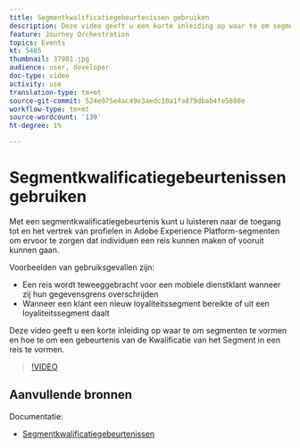 ```yaml
---
title: Segmentkwalificatiegebeurtenissen gebruiken
description: Deze video geeft u een korte inleiding op waar te om segmenten te vormen en hoe te om een gebeurtenis van de Kwalificatie van het Segment in een reis te vormen.
feature: Journey Orchestration
topics: Events
kt: 5485
thumbnail: 37901.jpg
audience: user, developer
doc-type: video
activity: use
translation-type: tm+mt
source-git-commit: 524e075e4ac49e3aedc10a1fa879dbab4fe5888e
workflow-type: tm+mt
source-wordcount: '139'
ht-degree: 1%

---
```



# Segmentkwalificatiegebeurtenissen gebruiken

Met een segmentkwalificatiegebeurtenis kunt u luisteren naar de toegang tot en het vertrek van profielen in Adobe Experience Platform-segmenten om ervoor te zorgen dat individuen een reis kunnen maken of vooruit kunnen gaan.

Voorbeelden van gebruiksgevallen zijn:

* Een reis wordt teweeggebracht voor een mobiele dienstklant wanneer zij hun gegevensgrens overschrijden
* Wanneer een klant een nieuw loyaliteitssegment bereikte of uit een loyaliteitssegment daalt

Deze video geeft u een korte inleiding op waar te om segmenten te vormen en hoe te om een gebeurtenis van de Kwalificatie van het Segment in een reis te vormen.

>[!VIDEO](https://video.tv.adobe.com/v/37901?quality=12)

## Aanvullende bronnen

Documentatie:

* [Segmentkwalificatiegebeurtenissen](https://docs.adobe.com/content/help/en/journeys/using/building-journeys/about-journey-building/events-activities/segment-qualification-events.html)
